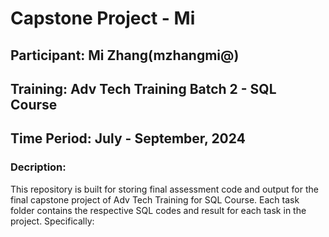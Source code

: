 # Capstone Project - Mi
## Participant: Mi Zhang(mzhangmi@)
## Training: Adv Tech Training Batch 2 - SQL Course
## Time Period: July - September, 2024

### Decription:
This repository is built for storing final assessment code and output for the final capstone project of Adv Tech Training for SQL Course. Each task folder contains the respective SQL codes and result for each task in the project. Specifically:
  
